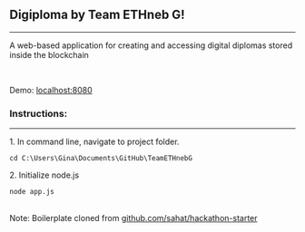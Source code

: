 <h2>Digiploma by Team ETHneb G!</h2>
<hr>
<p>A web-based application for creating and accessing digital diplomas stored inside the blockchain</p>
<br>
<p>Demo: <a href="localhost:8080">localhost:8080</a>
<br>
<h3>Instructions:</h3>
<hr>
<p>1. In command line, navigate to project folder.</p>
<code>cd C:\Users\Gina\Documents\GitHub\TeamETHnebG</code>
<br>
<p>2. Initialize node.js</p>
<code>node app.js</code>
<br>
<br>
<p>Note: Boilerplate cloned from <a href="http://github.com/sahat/hackathon-starter" target="_blank">github.com/sahat/hackathon-starter</a>
